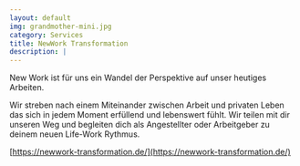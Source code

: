 ```yaml
---
layout: default
img: grandmother-mini.jpg
category: Services
title: NewWork Transformation
description: |
---
```


New Work ist für uns ein Wandel der Perspektive auf unser heutiges Arbeiten.

Wir streben nach einem Miteinander zwischen Arbeit und privaten Leben das sich in jedem Moment erfüllend und lebenswert fühlt. Wir teilen mit dir unseren Weg und begleiten dich als Angestellter oder Arbeitgeber zu deinem neuen Life-Work Rythmus.

[https://newwork-transformation.de/](https://newwork-transformation.de/)
